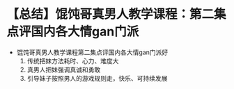 # 【总结】馄饨哥真男人教学课程：第二集点评国内各大情gan门派

-   馄饨哥真男人教学课程第二集点评国内各大情gan门派好
    1.  传统把妹方法耗时、心力、难度大
    2.  真男人把妹强调真诚和勇敢
    3.  引导妹子按照男人的游戏规则走，快乐、可持续发展